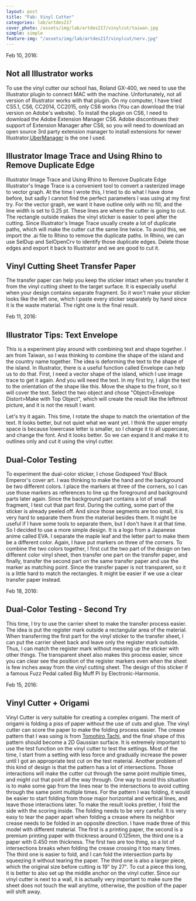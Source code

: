 ```yaml
---
layout: post
title: "Fab: Vinyl Cutter"
categories: lab/artdes217
cover_photo: /assets/img/lab/artdes217/vinylcut/taiwan.jpg
simple: simple
feature-img: "/assets/img/lab/artdes217/vinylcut/nerv.jpg"
---
```

<p>Feb 10, 2016:</p>
<h2 class="title">Not all Illustrator works</h2>
<p>To use the vinyl cutter our school has, Roland GX-400, we need to use the Illustrator plugin to connect MAC with the machine. Unfortunately, not all version of Illustrator works with that plugin. On my computer, I have tried CS5.1, CS6, CC2014, CC2015, only CS6 works (You can download the trial version on Adobe's website). To install the plugin on CS6, I need to download the Adobe Extension Manager CS6. Adobe discontinues their support of Extension Manager after CS6, so you will need to download an open source 3rd party extension manager to install extensions for newer Illustrator.<a href="https://github.com/nvkzNemo/UberManager">UberManager</a> is the one I used.
</p>
<div class="container">   
  <div class="tile width_two height_one image alpha" style="background-image: url('/yujenlin/assets/img/lab/artdes217/vinylcut/roland_gx.jpg')"> </div>
  <div class="tile width_one height_one image" style="background-image: url('/yujenlin/assets/img/lab/artdes217/vinylcut/cs6.jpg')"></div>
  <div class="tile width_one height_one image omega" style="background-image: url('/yujenlin/assets/img/lab/artdes217/vinylcut/ubermanager.png')"></div>
</div>

<h2 class="title">Illustrator Image Trace and Using Rhino to Remove Duplicate Edge</h2>
<p>Illustrator Image Trace and Using Rhino to Remove Duplicate Edge
Illustrator's Image Trace is a convenient tool to convert a rasterized image to vector graph. At the time I wrote this, I tried to do what I have done before, but sadly I cannot find the perfect parameters I was using at my first try. For the vector graph, we want it have outline only with no fill, and the line width is set to 0.25 pt. These lines are where the cutter is going to cut. The rectangle outside makes the vinyl sticker is easier to peel after the cutting. Since Illustrator's Image Trace usually create a lot of duplicate paths, which will make the cutter cut the same line twice. To avoid this, we import the .ai file to Rhino to remove the duplicate paths. In Rhino, we can use SelDup and SelOpenCrv to identify those duplicate edges. Delete those edges and export it back to Illustrator and we are good to cut it.</p>
<div class="container">   
  <div class="tile width_one height_one image alpha" style="background-image: url('/yujenlin/assets/img/lab/artdes217/vinylcut/dora_color.png')"> </div>
  <div class="tile width_one height_one image" style="background-image: url('/yujenlin/assets/img/lab/artdes217/vinylcut/dora_traced.png')"></div>
  <div class="tile width_two height_one image omega" style="background-image: url('/yujenlin/assets/img/lab/artdes217/vinylcut/dora_rhino.png')"></div>
</div>

<h2 class="title">Vinyl Cutting Sheet Transfer Paper</h2>
<p>The transfer paper can help you keep the sticker intact when you transfer it from the vinyl cutting sheet to the target surface. It is especially useful when your design contains separate fragment. So it won't make your sticker looks like the left one, which I paste every sticker separately by hand since it is the waste material. The right one is the final result.</p>

<div class="container">   
  <div class="tile width_two height_two image alpha" style="background-image: url('/yujenlin/assets/img/lab/artdes217/vinylcut/dora_black.jpg')"> </div>
  <div class="tile width_two height_two image omega" style="background-image: url('/yujenlin/assets/img/lab/artdes217/vinylcut/dora_finish.jpg')"></div>
</div>

<p>Feb 11, 2016:</p>

<h2 class="title">Illustrator Tips: Text Envelope</h2>
<p>This is a experiment play around with combining text and shape together. I am from Taiwan, so I was thinking to combine the shape of the island and the country name together. The idea is deforming the text to the shape of the island. In Illustrator, there is a useful function called Envelope can help us to do that. First, I need a vector shape of the island, which I use image trace to get it again. And you will need the text. In my first try, I align the text to the orientation of the shape like this. Move the shape to the front, so it will cover the text. Select the two object and chose "Object>Envelope Distort>Make with Top Object", which will create the result like the leftmost picture, and it is not the result I want.</p>

<div class="container">   
  <div class="tile width_one height_one image alpha" style="background-image: url('/yujenlin/assets/img/lab/artdes217/vinylcut/taiwan_map.png')"> </div>
  <div class="tile width_one height_one image" style="background-image: url('/yujenlin/assets/img/lab/artdes217/vinylcut/taiwan_first1.png')"></div>
  <div class="tile width_one height_one image" style="background-image: url('/yujenlin/assets/img/lab/artdes217/vinylcut/taiwan_first2.png')"></div>
  <div class="tile width_one height_one image omega" style="background-image: url('/yujenlin/assets/img/lab/artdes217/vinylcut/taiwan_first3.png')"></div>
</div>

<p>Let's try it again. This time, I rotate the shape to match the orientation of the text. It looks better, but not quiet what we want yet. I think the upper empty space is because lowercase letter is smaller, so I change it to all uppercase, and change the font. And it looks better. So we can expand it and make it to outlines only and cut it using the vinyl cutter.</p>

<div class="container">   
  <div class="tile width_one height_one image alpha" style="background-image: url('/yujenlin/assets/img/lab/artdes217/vinylcut/taiwan_second1.png')"> </div>
  <div class="tile width_one height_one image" style="background-image: url('/yujenlin/assets/img/lab/artdes217/vinylcut/taiwan_second2.png')"></div>
  <div class="tile width_one height_one image" style="background-image: url('/yujenlin/assets/img/lab/artdes217/vinylcut/taiwan_second3.png')"></div>
  <div class="tile width_one height_one image omega" style="background-image: url('/yujenlin/assets/img/lab/artdes217/vinylcut/taiwan_second4.png')"></div>
  <div class="tile width_two height_two image alpha" style="background-image: url('/yujenlin/assets/img/lab/artdes217/vinylcut/taiwan_second5.png')"></div>
  <div class="tile width_two height_two image omega" style="background-image: url('/yujenlin/assets/img/lab/artdes217/vinylcut/taiwan.jpg')"></div>
  </div>

<h2 class="title">Dual-Color Testing</h2>
<p>To experiment the dual-color sticker, I chose Godspeed You! Black Emperor's cover art. I was thinking to make the hand and the background be two different colors. I place the markers at three of the corners, so I can use those markers as references to line up the foreground and background parts later again. Since the background part contains a lot of small fragment, I test cut that part first. During the cutting, some part of the sticker is already peeled off. And since those segments are too small, it is very hard to separate them from the material besides them. It might be useful if I have some tools to separate them, but I don't have it at that time. So I decided to use a more simple design. It is a logo from a Japanese anime called EVA. I separate the maple leaf and the letter part to make them be a different color. Again, I have put markers on three of the corners. To combine the two colors together, I first cut the two part of the design on two different color vinyl sheet, then transfer one part on the transfer paper, and finally, transfer the second part on the same transfer paper and use the marker as matching point. Since the transfer paper is not transparent, so it is a little hard to match the rectangles. It might be easier if we use a clear transfer paper instead.</p>

<div class="container">   
  <div class="tile width_one height_one image alpha" style="background-image: url('/yujenlin/assets/img/lab/artdes217/vinylcut/lift1.jpg')"> </div>
  <div class="tile width_two height_one image" style="background-image: url('/yujenlin/assets/img/lab/artdes217/vinylcut/lift2.png')"></div>
  <div class="tile width_one height_one image omega" style="background-image: url('/yujenlin/assets/img/lab/artdes217/vinylcut/lift3.jpg')"></div>
  <div class="tile width_one height_one image alpha" style="background-image: url('/yujenlin/assets/img/lab/artdes217/vinylcut/nerv1.png')"></div>
  <div class="tile width_two height_one image" style="background-image: url('/yujenlin/assets/img/lab/artdes217/vinylcut/nerv2.png')"></div>
  <div class="tile width_one height_one image omega" style="background-image: url('/yujenlin/assets/img/lab/artdes217/vinylcut/nerv3.jpg')"></div>
  <div class="tile width_one height_one image alpha" style="background-image: url('/yujenlin/assets/img/lab/artdes217/vinylcut/nerv4.jpg')"></div>
  <div class="tile width_one height_one image" style="background-image: url('/yujenlin/assets/img/lab/artdes217/vinylcut/nerv5.jpg')"></div>
  <div class="tile width_one height_one image" style="background-image: url('/yujenlin/assets/img/lab/artdes217/vinylcut/nerv6.jpg')"></div>
  <div class="tile width_one height_one image omega" style="background-image: url('/yujenlin/assets/img/lab/artdes217/vinylcut/nerv7.jpg')"></div>
</div>

<p>Feb 18, 2016:</p>
<h2 class="title">Dual-Color Testing - Second Try</h2>
<p>This time, I try to use the carrier sheet to make the transfer process easier. The idea is put the register mark outside a rectangular area of the material. When transferring the first part for the vinyl sticker to the transfer sheet, I can put the carrier sheet back and leave only the register mark outside. Thus, I can match the register mark without messing up the sticker with other things. The transparent sheet also makes this process easier, since you can clear see the position of the register markers even when the sheet is few inches away from the vinyl cutting sheet. The design of this sticker if a famous Fuzz Pedal called Big Muff Pi by Electronic-Harmonix.</p>

<div class="container">   
  <div class="tile width_one height_one image alpha" style="background-image: url('/yujenlin/assets/img/lab/artdes217/vinylcut/big-muff-pi.png')"> </div>
  <div class="tile width_two height_one image" style="background-image: url('/yujenlin/assets/img/lab/artdes217/vinylcut/bigmuffpi1.jpg')"></div>
  <div class="tile width_one height_one image omega" style="background-image: url('/yujenlin/assets/img/lab/artdes217/vinylcut/bigmuffpi2.jpg')"></div>
  <div class="tile width_one height_two image alpha" style="background-image: url('/yujenlin/assets/img/lab/artdes217/vinylcut/bigmuffpi_transfer.jpg')"></div>
  <div class="tile width_two height_two image" style="background-image: url('/yujenlin/assets/img/lab/artdes217/vinylcut/bigmuffpi3.jpg')"></div>
  <div class="tile width_one height_one image omega" style="background-image: url('/yujenlin/assets/img/lab/artdes217/vinylcut/bigmuffpi4.jpg')">
  </div><div class="tile width_one height_one image omega" style="background-image: url('/yujenlin/assets/img/lab/artdes217/vinylcut/bigmuffpi5.jpg')"></div>
</div>

<p>Feb 15, 2016:</p>
<h2 class="title">Vinyl Cutter + Origami</h2>
<p>Vinyl Cutter is very suitable for creating a complex origami. The merit of origami is folding a piss of paper without the use of cuts and glue. The vinyl cutter can score the paper to make the folding process easier. The crease pattern that I was using is from <a href="http://www.tsg.ne.jp/TT/index.html">Tomohiro Tachi</a>, and the final shape of this pattern should become a 2D Gaussian surface. It is extremely important to use the test function on the vinyl cutter to test the settings. Most of the time, I start from a setting with less force and gradually increase the power until I got an appropriate test cut on the test material. Another problem of this kind of design is that the pattern has a lot of intersections. Those interactions will make the cutter cut through the same point multiple times, and might cut that point all the way through. One way to avoid this situation is to make some gap from the lines near to the intersections to avoid cutting through the same point multiple times. For the pattern I was folding, it would be easier to start folding from those major horizontal and vertical lines, and leave those interactions later. To make the result looks prettier, I fold the side with the scoring inside. The folding needs to be very careful. It is very easy to tear the paper apart when folding a crease where its neighbor crease needs to be folded in an opposite direction. I have made three of this model with different material. The first is a printing paper, the second is a premium printing paper with thickness around 0.125mm, the third one is a paper with 0.450 mm thickness. The first two are too thing, so a lot of intersections breaks when folding the crease crossing it too many times. The third one is easier to fold, and I can fold the intersection parts by squeezing it without tearing the paper. The third one is also a larger piece, which the original size before cutting is 19" by 27". To cut a piece this long, it is better to also set up the middle anchor on the vinyl cutter. Since our vinyl cutter is next to a wall, it is actually very important to make sure the sheet does not touch the wall anytime, otherwise, the position of the paper will shift away.</p>

<div class="container">   
  <div class="tile width_one height_one image alpha" style="background-image: url('/yujenlin/assets/img/lab/artdes217/vinylcut/origami_pattern.png')"> </div>
  <div class="tile width_two height_one image" style="background-image: url('/yujenlin/assets/img/lab/artdes217/vinylcut/cut_testing.jpg')"></div>
  <div class="tile width_one height_one image omega" style="background-image: url('/yujenlin/assets/img/lab/artdes217/vinylcut/origami_fold_process.jpg')"></div>
  <div class="tile width_one height_two image alpha" style="background-image: url('/yujenlin/assets/img/lab/artdes217/vinylcut/origami_test1_2.jpg')"></div>
  <div class="tile width_two height_two image" style="background-image: url('/yujenlin/assets/img/lab/artdes217/vinylcut/origami_test2_3.jpg')"></div>
  <div class="tile width_one height_one image omega" style="background-image: url('/yujenlin/assets/img/lab/artdes217/vinylcut/origami_test2_1.jpg')">
  </div><div class="tile width_one height_one image omega" style="background-image: url('/yujenlin/assets/img/lab/artdes217/vinylcut/origami_test2_2.jpg')"></div>
</div>
